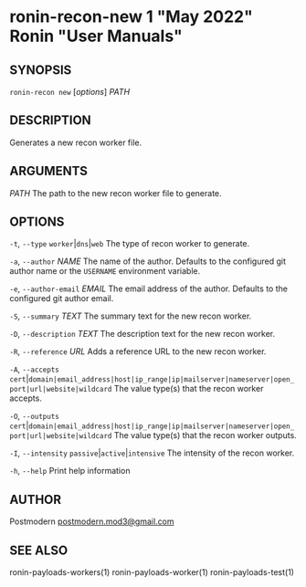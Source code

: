 # ronin-recon-new 1 "May 2022" Ronin "User Manuals"

## SYNOPSIS

`ronin-recon new` [*options*] *PATH*

## DESCRIPTION

Generates a new recon worker file.

## ARGUMENTS

*PATH*
  The path to the new recon worker file to generate.

## OPTIONS

`-t`, `--type` `worker`\|`dns`\|`web`
  The type of recon worker to generate.

`-a`, `--author` *NAME*
  The name of the author. Defaults to the configured git author name or the
  `USERNAME` environment variable.

`-e`, `--author-email` *EMAIL*
  The email address of the author. Defaults to the configured git author email.

`-S`, `--summary` *TEXT*
  The summary text for the new recon worker.

`-D`, `--description` *TEXT*
  The description text for the new recon worker.

`-R`, `--reference` *URL*
  Adds a reference URL to the new recon worker.

`-A`, `--accepts` `cert`\|`domain|email_address|host|ip_range|ip|mailserver|nameserver|open_port|url|website|wildcard`
  The value type(s) that the recon worker accepts.

`-O`, `--outputs` `cert`\|`domain|email_address|host|ip_range|ip|mailserver|nameserver|open_port|url|website|wildcard`
  The value type(s) that the recon worker outputs.

`-I`, `--intensity` `passive`\|`active`\|`intensive`
  The intensity of the recon worker.

`-h`, `--help`
  Print help information

## AUTHOR

Postmodern <postmodern.mod3@gmail.com>

## SEE ALSO

ronin-payloads-workers(1) ronin-payloads-worker(1) ronin-payloads-test(1)
